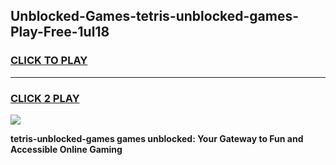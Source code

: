 
## Unblocked-Games-tetris-unblocked-games-Play-Free-1ul18
<h3>
<a href="https://premium76.site?title=tetris-unblocked-games&ref=23A">CLICK TO PLAY</a></h3>
<hr>

<h3>
<a href="https://premium76.site?title=tetris-unblocked-games&ref=23A">CLICK 2 PLAY</a>
  
</h3>

<a href="https://premium76.site?title=tetris-unblocked-games&ref=23A"><img src="https://clearcache.store/games.png"></a>


**tetris-unblocked-games games unblocked: Your Gateway to Fun and Accessible Online Gaming**
